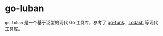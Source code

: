# go-luban

`go-luban` 是一个基于泛型的现代 Go 工具库，参考了 [go-funk](https://github.com/thoas/go-funk)、[Lodash](https://www.lodashjs.com/) 等现代工具库。